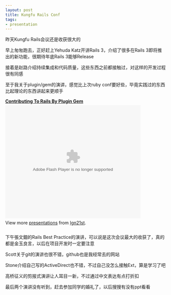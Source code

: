 ```yaml
---
layout: post
title: Kungfu Rails Conf
tags:
- presentation
---
```

昨天Kungfu Rails会议还是收获很大的

早上匆匆跑去，正好赶上Yehuda Katz开讲Rails 3，介绍了很多在Rails 3即将推出的新功能，很期待年底Rails 3能够Release

接着是赵路介绍持续集成和代码质量，这些东西之前都接触过，对这样的开发过程很有同感

至于我关于plugin/gem的演讲，感觉比上次ruby conf要好些，毕竟实践过的东西比起理论的东西讲起来更顺手

<div style="width:425px" id="__ss_2347442"><strong style="display:block;margin:12px 0 4px"><a href="http://www.slideshare.net/lgn21st/contributing-to-rails-by-plugin-gem" title="Contributing To Rails By Plugin Gem">Contributing To Rails By Plugin Gem</a></strong><object id="__sse2347442" width="425" height="355"><param name="movie" value="http://static.slidesharecdn.com/swf/ssplayer2.swf?doc=contributingtorailsbyplugingem-091026042111-phpapp01&stripped_title=contributing-to-rails-by-plugin-gem&userName=lgn21st" /><param name="allowFullScreen" value="true"/><param name="allowScriptAccess" value="always"/><embed name="__sse2347442" src="http://static.slidesharecdn.com/swf/ssplayer2.swf?doc=contributingtorailsbyplugingem-091026042111-phpapp01&stripped_title=contributing-to-rails-by-plugin-gem&userName=lgn21st" type="application/x-shockwave-flash" allowscriptaccess="always" allowfullscreen="true" width="425" height="355"></embed></object><div style="padding:5px 0 12px">View more <a href="http://www.slideshare.net/">presentations</a> from <a href="http://www.slideshare.net/lgn21st">lgn21st</a>.</div></div>

下午張文鈿的Rails Best Practice的演讲，可以说是这次会议最大的收获了，真的都是金玉良言，以后在项目开发时一定要注意

Scott关于git的演讲也很不错，github也是我经常去的网站

Stone介绍自己写的ActiveDirect也不错，不过自己没怎么接触Ext，算是学习了吧

高桥征义的剪报式演讲让人耳目一新，不过通过中文表达有点打折扣

最后两个演讲没有听到，赶去参加同学的婚礼了，以后搜搜有没有ppt看看

